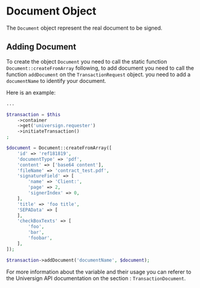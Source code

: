 Document Object
===============

The `Document` object represent the real document to be signed.

## Adding Document
To create the object `Document` you need to call the static function `Document::createFromArray`
following, to add document you need to call the function `addDocument` on the `TransactionRequest` object.
you need to add a `documentName` to identify your document.

Here is an example:
```php
...

$transaction = $this
    ->container
    ->get('universign.requester')
    ->initiateTransaction()
;

$document = Document::createFromArray([
    'id' => 'ref181819',
    'documentType' => 'pdf',
    'content' => ['base64 content'],
    'fileName' => 'contract_test.pdf',
    'signatureField' => [
        'name' => 'Client:',
        'page' => 2,
        'signerIndex' => 0,
    ],
    'title' => 'foo title',
    'SEPAData' => [
    ],
    'checkBoxTexts' => [
        'foo',
        'bar',
        'foobar',
    ],
]);

$transaction->addDocument('documentName', $document);
```
For more information about the variable and their usage you can referer to the Universign API documentation on the section : `TransactionDocument`.

